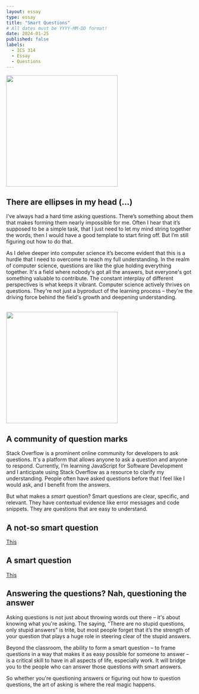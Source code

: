 ```yaml
---
layout: essay
type: essay
title: "Smart Questions"
# All dates must be YYYY-MM-DD format!
date: 2024-01-25
published: false
labels:
  - ICS 314
  - Essay
  - Questions
---
```



<img width="300px"  src= "https://github.com/mvchaella/mvchaella.github.io/assets/131205465/e135a716-d3b4-49b1-a5ea-b7fa9b41dd2f">

## There are ellipses in my head (...)

I’ve always had a hard time asking questions. There’s something about them that makes forming them nearly impossible for me. Often I hear that it’s supposed to be a simple task, that I just need to let my mind string together the words, then I would have a good template to start firing off. But I’m still figuring out how to do that.

As I delve deeper into computer science it’s become evident that this is a hurdle that I need to overcome to reach my full understanding. In the realm of computer science, questions are like the glue holding everything together. It's a field where nobody's got all the answers, but everyone's got something valuable to contribute. The constant interplay of different perspectives is what keeps it vibrant. Computer science actively thrives on questions. They're not just a byproduct of the learning process – they're the driving force behind the field's growth and deepening understanding.

<br> 


<img width="300px"  src= "https://github.com/mvchaella/mvchaella.github.io/assets/131205465/182741ce-8652-4ca5-87a0-2b3566ab86e1">

## A community of question marks

Stack Overflow is a prominent online community for developers to ask questions. It's a platform that allows anyone to ask a question and anyone to respond. Currently, I’m learning JavaScript for Software Development and I anticipate using Stack Overflow as a resource to clarify my understanding. People often have asked questions before that I feel like I would ask, and I benefit from the answers. 

But what makes a *smart* question? Smart questions are clear, specific, and relevant. They have contextual evidence like error messages and code snippets. They are questions that are easy to understand. 

## A not-so smart question 

[This](https://stackoverflow.com/questions/34373988/is-it-correct-way-of-thinking-in-my-conception)


## A smart question

[This](https://stackoverflow.com/questions/71971688/how-to-compare-one-or-more-fields-while-iterating-in-javascript)


## Answering the questions? Nah, questioning the answer

Asking questions is not just about throwing words out there – it's about knowing what you're asking. The saying, "There are no stupid questions, only stupid answers" is trite, but most people forget that it’s the strength of your question that plays a huge role in steering clear of the stupid answers.

Beyond the classroom, the ability to form a smart question – to frame questions in a way that makes it as easy possible for someone to answer – is a critical skill to have in all aspects of life, especially work. It will bridge you to the people who can answer those questions with smart answers.

So whether you're questioning answers or figuring out how to question questions, the art of asking is where the real magic happens.




